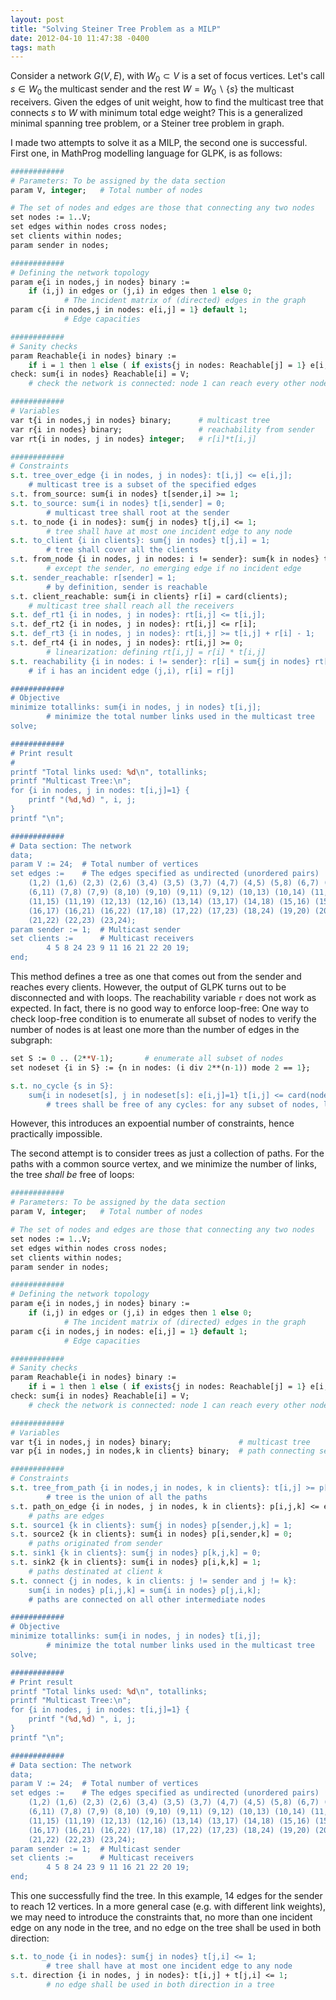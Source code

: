 ```yaml
---
layout: post
title: "Solving Steiner Tree Problem as a MILP"
date: 2012-04-10 11:47:38 -0400
tags: math
---
```


Consider a network $G(V,E)$, with $W_0 \subset V$ is a set of focus vertices.
Let's call $s\in W_0$ the multicast sender and the rest $W = W_0 \backslash
\{s\}$ the multicast receivers. Given the edges of unit weight, how to find the
multicast tree that connects $s$ to $W$ with minimum total edge weight? This is
a generalized minimal spanning tree problem, or a Steiner tree problem in graph.

I made two attempts to solve it as a MILP, the second one is successful. First one,
in MathProg modelling language for GLPK, is as follows:

```perl
############
# Parameters: To be assigned by the data section
param V, integer;	# Total number of nodes

# The set of nodes and edges are those that connecting any two nodes
set nodes := 1..V;
set edges within nodes cross nodes;
set clients within nodes;
param sender in nodes;

############
# Defining the network topology
param e{i in nodes,j in nodes} binary :=
	if (i,j) in edges or (j,i) in edges then 1 else 0;
			# The incident matrix of (directed) edges in the graph
param c{i in nodes,j in nodes: e[i,j] = 1} default 1;
			# Edge capacities

############
# Sanity checks
param Reachable{i in nodes} binary :=
    if i = 1 then 1 else ( if exists{j in nodes: Reachable[j] = 1} e[i,j] then 1 else 0 );
check: sum{i in nodes} Reachable[i] = V;
	# check the network is connected: node 1 can reach every other node

############
# Variables
var t{i in nodes,j in nodes} binary;      # multicast tree
var r{i in nodes} binary;                 # reachability from sender
var rt{i in nodes, j in nodes} integer;   # r[i]*t[i,j]

############
# Constraints
s.t. tree_over_edge {i in nodes, j in nodes}: t[i,j] <= e[i,j];
	# multicast tree is a subset of the specified edges
s.t. from_source: sum{i in nodes} t[sender,i] >= 1;
s.t. to_source: sum{i in nodes} t[i,sender] = 0;
        # multicast tree shall root at the sender
s.t. to_node {i in nodes}: sum{j in nodes} t[j,i] <= 1;
        # tree shall have at most one incident edge to any node
s.t. to_client {i in clients}: sum{j in nodes} t[j,i] = 1;
        # tree shall cover all the clients
s.t. from_node {i in nodes, j in nodes: i != sender}: sum{k in nodes} t[k,i] >= t[i,j];
        # except the sender, no emerging edge if no incident edge
s.t. sender_reachable: r[sender] = 1;
        # by definition, sender is reachable
s.t. client_reachable: sum{i in clients} r[i] = card(clients);
	# multicast tree shall reach all the receivers
s.t. def_rt1 {i in nodes, j in nodes}: rt[i,j] <= t[i,j];
s.t. def_rt2 {i in nodes, j in nodes}: rt[i,j] <= r[i];
s.t. def_rt3 {i in nodes, j in nodes}: rt[i,j] >= t[i,j] + r[i] - 1;
s.t. def_rt4 {i in nodes, j in nodes}: rt[i,j] >= 0;
        # linearization: defining rt[i,j] = r[i] * t[i,j]
s.t. reachability {i in nodes: i != sender}: r[i] = sum{j in nodes} rt[j,i];
	# if i has an incident edge (j,i), r[i] = r[j]

############
# Objective
minimize totallinks: sum{i in nodes, j in nodes} t[i,j];
        # minimize the total number links used in the multicast tree
solve;

############
# Print result
#
printf "Total links used: %d\n", totallinks;
printf "Multicast Tree:\n";
for {i in nodes, j in nodes: t[i,j]=1} {
	printf "(%d,%d) ", i, j;
}
printf "\n";

############
# Data section: The network
data;
param V := 24;	# Total number of vertices
set edges :=    # The edges specified as undirected (unordered pairs)
	(1,2) (1,6) (2,3) (2,6) (3,4) (3,5) (3,7) (4,7) (4,5) (5,8) (6,7) (6,9)
	(6,11) (7,8) (7,9) (8,10) (9,10) (9,11) (9,12) (10,13) (10,14) (11,12)
	(11,15) (11,19) (12,13) (12,16) (13,14) (13,17) (14,18) (15,16) (15,20)
	(16,17) (16,21) (16,22) (17,18) (17,22) (17,23) (18,24) (19,20) (20,21)
	(21,22) (22,23) (23,24);
param sender := 1;  # Multicast sender
set clients :=      # Multicast receivers
        4 5 8 24 23 9 11 16 21 22 20 19;
end;
```

This method defines a tree as one that comes out from the sender and reaches every clients. However, the output of GLPK turns out to be disconnected and with loops. The reachability variable `r` does not work as expected. In fact, there is no good way to enforce loop-free: One way to check loop-free condition is to enumerate all subset of nodes to verify the number of nodes is at least one more than the number of edges in the subgraph:

```perl
set S := 0 .. (2**V-1);       # enumerate all subset of nodes
set nodeset {i in S} := {n in nodes: (i div 2**(n-1)) mode 2 == 1};

s.t. no_cycle {s in S}:
    sum{i in nodeset[s], j in nodeset[s]: e[i,j]=1} t[i,j] <= card(nodeset[s]) - 1;
        # trees shall be free of any cycles: for any subset of nodes, link count <= node count - 1
```

However, this introduces an expoential number of constraints, hence practically impossible.

The second attempt is to consider trees as just a collection of paths. For the paths with a common source vertex, and we minimize the number of links, the tree *shall be* free of loops:

```perl
############
# Parameters: To be assigned by the data section
param V, integer;	# Total number of nodes

# The set of nodes and edges are those that connecting any two nodes
set nodes := 1..V;
set edges within nodes cross nodes;
set clients within nodes;
param sender in nodes;

############
# Defining the network topology
param e{i in nodes,j in nodes} binary :=
	if (i,j) in edges or (j,i) in edges then 1 else 0;
			# The incident matrix of (directed) edges in the graph
param c{i in nodes,j in nodes: e[i,j] = 1} default 1;
			# Edge capacities

############
# Sanity checks
param Reachable{i in nodes} binary :=
    if i = 1 then 1 else ( if exists{j in nodes: Reachable[j] = 1} e[i,j] then 1 else 0 );
check: sum{i in nodes} Reachable[i] = V;
	# check the network is connected: node 1 can reach every other node

############
# Variables
var t{i in nodes,j in nodes} binary;               # multicast tree
var p{i in nodes,j in nodes,k in clients} binary;  # path connecting sender to client k

############
# Constraints
s.t. tree_from_path {i in nodes,j in nodes, k in clients}: t[i,j] >= p[i,j,k];
        # tree is the union of all the paths
s.t. path_on_edge {i in nodes, j in nodes, k in clients}: p[i,j,k] <= e[i,j];
	# paths are edges
s.t. source1 {k in clients}: sum{j in nodes} p[sender,j,k] = 1;
s.t. source2 {k in clients}: sum{i in nodes} p[i,sender,k] = 0;
	# paths originated from sender
s.t. sink1 {k in clients}: sum{j in nodes} p[k,j,k] = 0;
s.t. sink2 {k in clients}: sum{i in nodes} p[i,k,k] = 1;
	# paths destinated at client k
s.t. connect {j in nodes, k in clients: j != sender and j != k}:
    sum{i in nodes} p[i,j,k] = sum{i in nodes} p[j,i,k];
	# paths are connected on all other intermediate nodes

############
# Objective
minimize totallinks: sum{i in nodes, j in nodes} t[i,j];
        # minimize the total number links used in the multicast tree
solve;

############
# Print result
printf "Total links used: %d\n", totallinks;
printf "Multicast Tree:\n";
for {i in nodes, j in nodes: t[i,j]=1} {
	printf "(%d,%d) ", i, j;
}
printf "\n";

############
# Data section: The network
data;
param V := 24;	# Total number of vertices
set edges :=    # The edges specified as undirected (unordered pairs)
	(1,2) (1,6) (2,3) (2,6) (3,4) (3,5) (3,7) (4,7) (4,5) (5,8) (6,7) (6,9)
	(6,11) (7,8) (7,9) (8,10) (9,10) (9,11) (9,12) (10,13) (10,14) (11,12)
	(11,15) (11,19) (12,13) (12,16) (13,14) (13,17) (14,18) (15,16) (15,20)
	(16,17) (16,21) (16,22) (17,18) (17,22) (17,23) (18,24) (19,20) (20,21)
	(21,22) (22,23) (23,24);
param sender := 1;  # Multicast sender
set clients :=      # Multicast receivers
        4 5 8 24 23 9 11 16 21 22 20 19;
end;
```

This one successfully find the tree. In this example, 14 edges for the sender to reach 12 vertices. In a more general case (e.g. with different link weights), we may need to introduce the constraints that, no more than one incident edge on any node in the tree, and no edge on the tree shall be used in both direction:

```perl
s.t. to_node {i in nodes}: sum{j in nodes} t[j,i] <= 1;
        # tree shall have at most one incident edge to any node
s.t. direction {i in nodes, j in nodes}: t[i,j] + t[j,i] <= 1;
        # no edge shall be used in both direction in a tree
```

